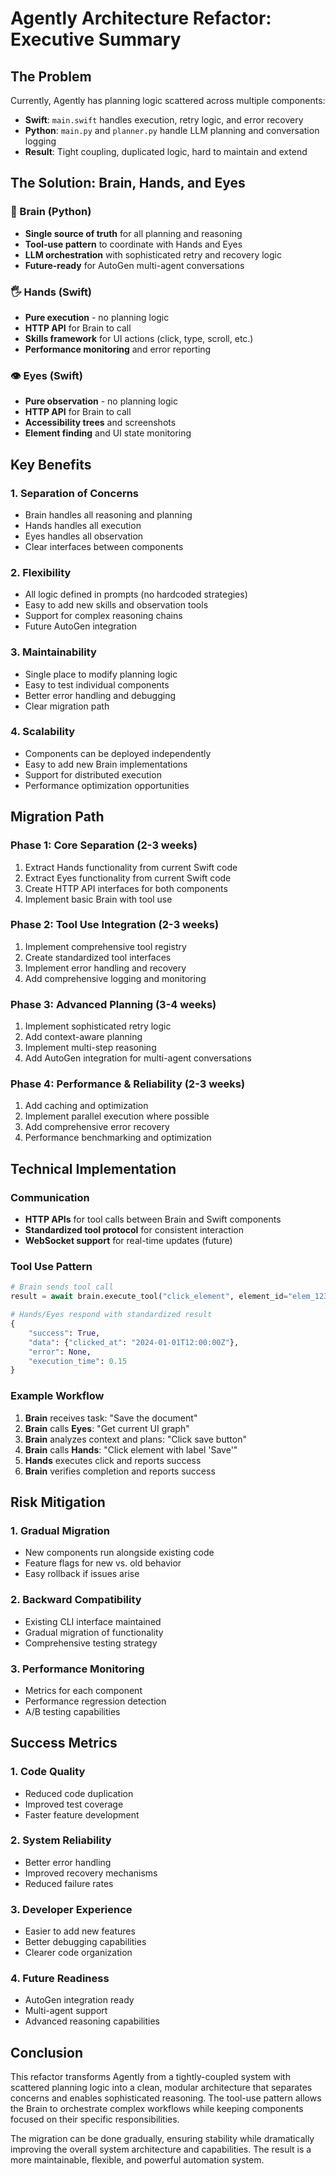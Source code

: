 # Agently Architecture Refactor: Executive Summary

## The Problem

Currently, Agently has planning logic scattered across multiple components:
- **Swift**: `main.swift` handles execution, retry logic, and error recovery
- **Python**: `main.py` and `planner.py` handle LLM planning and conversation logging
- **Result**: Tight coupling, duplicated logic, hard to maintain and extend

## The Solution: Brain, Hands, and Eyes

### 🧠 Brain (Python)
- **Single source of truth** for all planning and reasoning
- **Tool-use pattern** to coordinate with Hands and Eyes
- **LLM orchestration** with sophisticated retry and recovery logic
- **Future-ready** for AutoGen multi-agent conversations

### 🖐️ Hands (Swift)
- **Pure execution** - no planning logic
- **HTTP API** for Brain to call
- **Skills framework** for UI actions (click, type, scroll, etc.)
- **Performance monitoring** and error reporting

### 👁️ Eyes (Swift)
- **Pure observation** - no planning logic
- **HTTP API** for Brain to call
- **Accessibility trees** and screenshots
- **Element finding** and UI state monitoring

## Key Benefits

### 1. **Separation of Concerns**
- Brain handles all reasoning and planning
- Hands handles all execution
- Eyes handles all observation
- Clear interfaces between components

### 2. **Flexibility**
- All logic defined in prompts (no hardcoded strategies)
- Easy to add new skills and observation tools
- Support for complex reasoning chains
- Future AutoGen integration

### 3. **Maintainability**
- Single place to modify planning logic
- Easy to test individual components
- Better error handling and debugging
- Clear migration path

### 4. **Scalability**
- Components can be deployed independently
- Easy to add new Brain implementations
- Support for distributed execution
- Performance optimization opportunities

## Migration Path

### Phase 1: Core Separation (2-3 weeks)
1. Extract Hands functionality from current Swift code
2. Extract Eyes functionality from current Swift code
3. Create HTTP API interfaces for both components
4. Implement basic Brain with tool use

### Phase 2: Tool Use Integration (2-3 weeks)
1. Implement comprehensive tool registry
2. Create standardized tool interfaces
3. Implement error handling and recovery
4. Add comprehensive logging and monitoring

### Phase 3: Advanced Planning (3-4 weeks)
1. Implement sophisticated retry logic
2. Add context-aware planning
3. Implement multi-step reasoning
4. Add AutoGen integration for multi-agent conversations

### Phase 4: Performance & Reliability (2-3 weeks)
1. Add caching and optimization
2. Implement parallel execution where possible
3. Add comprehensive error recovery
4. Performance benchmarking and optimization

## Technical Implementation

### Communication
- **HTTP APIs** for tool calls between Brain and Swift components
- **Standardized tool protocol** for consistent interaction
- **WebSocket support** for real-time updates (future)

### Tool Use Pattern
```python
# Brain sends tool call
result = await brain.execute_tool("click_element", element_id="elem_123", position="center")

# Hands/Eyes respond with standardized result
{
    "success": True,
    "data": {"clicked_at": "2024-01-01T12:00:00Z"},
    "error": None,
    "execution_time": 0.15
}
```

### Example Workflow
1. **Brain** receives task: "Save the document"
2. **Brain** calls **Eyes**: "Get current UI graph"
3. **Brain** analyzes context and plans: "Click save button"
4. **Brain** calls **Hands**: "Click element with label 'Save'"
5. **Hands** executes click and reports success
6. **Brain** verifies completion and reports success

## Risk Mitigation

### 1. **Gradual Migration**
- New components run alongside existing code
- Feature flags for new vs. old behavior
- Easy rollback if issues arise

### 2. **Backward Compatibility**
- Existing CLI interface maintained
- Gradual migration of functionality
- Comprehensive testing strategy

### 3. **Performance Monitoring**
- Metrics for each component
- Performance regression detection
- A/B testing capabilities

## Success Metrics

### 1. **Code Quality**
- Reduced code duplication
- Improved test coverage
- Faster feature development

### 2. **System Reliability**
- Better error handling
- Improved recovery mechanisms
- Reduced failure rates

### 3. **Developer Experience**
- Easier to add new features
- Better debugging capabilities
- Clearer code organization

### 4. **Future Readiness**
- AutoGen integration ready
- Multi-agent support
- Advanced reasoning capabilities

## Conclusion

This refactor transforms Agently from a tightly-coupled system with scattered planning logic into a clean, modular architecture that separates concerns and enables sophisticated reasoning. The tool-use pattern allows the Brain to orchestrate complex workflows while keeping components focused on their specific responsibilities.

The migration can be done gradually, ensuring stability while dramatically improving the overall system architecture and capabilities. The result is a more maintainable, flexible, and powerful automation system.
